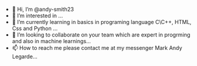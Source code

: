 - 👋 Hi, I’m @andy-smith23
- 👀 I’m interested in ...
- 🌱 I’m currently learning in basics in programing language C\C++, HTML, Css and Python ...
- 💞️ I’m looking to collaborate on your team which are expert in progrming and also in machine learnings...
- 📫 How to reach me please contact me at my messenger Mark Andy Legarde...

<!---
andy-smith23/andy-smith23 is a ✨ special ✨ repository because its `README.md` (this file) appears on your GitHub profile.
You can click the Preview link to take a look at your changes.
--->
